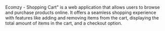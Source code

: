 Ecomzy - Shopping Cart" is a web application that allows users to browse and purchase products online. It offers a seamless shopping experience with features like adding and removing items from the cart, displaying the total amount of items in the cart, and a checkout option.
